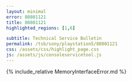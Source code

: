 ```yaml
---
layout: minimal
error: 80801121
title: 80801121
highlighted_regions: [1,6]

subtitle: Technical Service Bulletin
permalink: /tsb/sony/playstation5/80801121
css: /assets/css/highlight_page.css
js: /assets/js/consoleservicetool.js
---
```


{% include_relative MemoryInterfaceError.md %}
